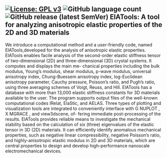 [![License: GPL v3](https://img.shields.io/badge/License-GPLv3-blue.svg)](https://github.com/shahramyalameha/ElATools/blob/main/LICENSE.md)
![GitHub language count](https://img.shields.io/github/languages/count/shahramyalameha/ElATools?label=Language%20&style=green)
![GitHub release (latest SemVer)](https://img.shields.io/github/v/release/shahramyalameha/ElATools)
**ElATools: A tool for analyzing anisotropic elastic properties of the 2D and 3D materials**
-----------------------------------------------------------------------------------------------------
We introduce a computational method and a user-friendly code, named ElATools,developed for the analysis of anisotropic elastic properties. ElATools enables facile
analysis of the second-order elastic stiffness tensor of two-dimensional (2D) and three-dimensional (3D) crystal systems. It computes and displays the main me-
chanical properties including the bulk modulus, Young’s modulus, shear modulus, p-wave modulus, universal anisotropy index, Chung-Buessem anisotropy index, log-Euclidean anisotropy parameter, Cauchy pressure, Poisson’s ratio, and Pugh’s ratio, using three averaging schemes of Voigt, Reuss, and Hill. ElATools has a database
with more than 13,000 elastic stiffness constants for 3D materials available to the user. The program supports output files of the well-known computational codes
IRelat, ElaStic, and AELAS. Three types of plotting and visualization tools are integrated to conveniently interface with G NUPLOT , X MGRACE , and view3dscene, of-
fering immediate post-processing of the results. ElATools provides reliable means to investigate the mechanical stability based on the calculation of six (three) eigenvalues of the elastic tensor in 3D (2D) materials. It can efficiently identify anomalous mechanical properties, such as negative linear compressibility, negative Poisson’s ratio, and highly-anisotropic elastic modulus in 2D and 3D materials, which are central properties to design and develop high-performance nanoscale electromechanical devices.
 

